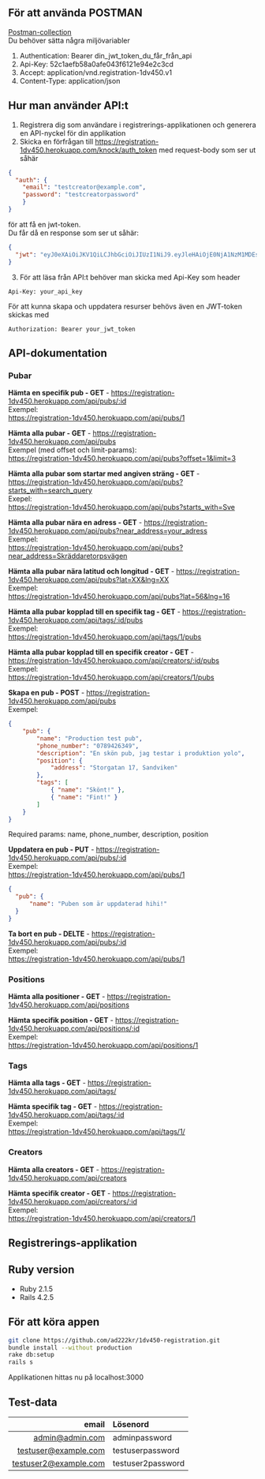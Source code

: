 ## För att använda POSTMAN
[Postman-collection](1dv450-API.json.postman_collection)  
Du behöver sätta några miljövariabler  
1. Authentication: Bearer din_jwt_token_du_får_från_api
2. Api-Key: 52c1aefb58a0afe043f6121e94e2c3cd
3. Accept: application/vnd.registration-1dv450.v1
4. Content-Type: application/json

## Hur man använder API:t
1. Registrera dig som användare i registrerings-applikationen och generera en
API-nyckel för din applikation
2. Skicka en förfrågan till https://registration-1dv450.herokuapp.com/knock/auth_token med request-body som ser ut såhär
```json
{
  "auth": {
    "email": "testcreator@example.com",
    "password": "testcreatorpassword"
    }
}
```
för att få en jwt-token.  
Du får då en response som ser ut såhär:
```json
{
  "jwt": "eyJ0eXAiOiJKV1QiLCJhbGciOiJIUzI1NiJ9.eyJleHAiOjE0NjA1NzM1MDEsImF1ZCI6ZmFsc2UsInN1YiI6MX0.IXR4i8kr1oDm2k6RLtwf6VYWacWQILS8gI2dlE0OuSA"
}
```
3. För att läsa från API:t behöver man skicka med Api-Key som header
```
Api-Key: your_api_key
```
För att kunna skapa och uppdatera resurser behövs även en JWT-token skickas med
```
Authorization: Bearer your_jwt_token
```  

## API-dokumentation
### Pubar
**Hämta en specifik pub - GET** - https://registration-1dv450.herokuapp.com/api/pubs/:id  
Exempel:  
 https://registration-1dv450.herokuapp.com/api/pubs/1

**Hämta alla pubar - GET** - https://registration-1dv450.herokuapp.com/api/pubs  
Exempel (med offset och limit-params):  
https://registration-1dv450.herokuapp.com/api/pubs?offset=1&limit=3  

**Hämta alla pubar som startar med angiven sträng - GET** - https://registration-1dv450.herokuapp.com/api/pubs?starts_with=search_query  
Exepel:  
https://registration-1dv450.herokuapp.com/api/pubs?starts_with=Sve

**Hämta alla pubar nära en adress - GET** - https://registration-1dv450.herokuapp.com/api/pubs?near_address=your_adress  
Exempel:  
https://registration-1dv450.herokuapp.com/api/pubs?near_address=Skräddaretorpsvägen

**Hämta alla pubar nära latitud och longitud - GET** - https://registration-1dv450.herokuapp.com/api/pubs?lat=XX&lng=XX  
Exempel:  
https://registration-1dv450.herokuapp.com/api/pubs?lat=56&lng=16

**Hämta alla pubar kopplad till en specifik tag - GET** - https://registration-1dv450.herokuapp.com/api/tags/:id/pubs  
Exempel:  
https://registration-1dv450.herokuapp.com/api/tags/1/pubs

**Hämta alla pubar kopplad till en specifik creator - GET** - https://registration-1dv450.herokuapp.com/api/creators/:id/pubs  
Exempel:  
https://registration-1dv450.herokuapp.com/api/creators/1/pubs

**Skapa en pub - POST** -
https://registration-1dv450.herokuapp.com/api/pubs  
Exempel:
```json
{
    "pub": {
        "name": "Production test pub",
        "phone_number": "0789426349",  
        "description": "En skön pub, jag testar i produktion yolo",
        "position": {
            "address": "Storgatan 17, Sandviken"
        },
        "tags": [
            { "name": "Skönt!" },
            { "name": "Fint!" }
        ]
    }
}
```
Required params: name, phone_number, description, position


**Uppdatera en pub - PUT** - https://registration-1dv450.herokuapp.com/api/pubs/:id  
Exempel:  
https://registration-1dv450.herokuapp.com/api/pubs/1  
```json
{
  "pub": {
      "name": "Puben som är uppdaterad hihi!"
  }
}
```



**Ta bort en pub - DELTE** - https://registration-1dv450.herokuapp.com/api/pubs/:id  
Exempel:  
https://registration-1dv450.herokuapp.com/api/pubs/1

### Positions
**Hämta alla positioner - GET** - https://registration-1dv450.herokuapp.com/api/positions

**Hämta specifik position - GET** - https://registration-1dv450.herokuapp.com/api/positions/:id  
Exempel:  
https://registration-1dv450.herokuapp.com/api/positions/1

### Tags
**Hämta alla tags - GET** - https://registration-1dv450.herokuapp.com/api/tags/

**Hämta specifik tag - GET** - https://registration-1dv450.herokuapp.com/api/tags/:id  
Exempel:  
https://registration-1dv450.herokuapp.com/api/tags/1/

### Creators
**Hämta alla creators - GET** - https://registration-1dv450.herokuapp.com/api/creators

**Hämta specifik creator - GET** - https://registration-1dv450.herokuapp.com/api/creators/:id  
Exempel:  
https://registration-1dv450.herokuapp.com/api/creators/1




## Registrerings-applikation

## Ruby version
* Ruby 2.1.5
* Rails 4.2.5

## För att köra appen
```bash
git clone https://github.com/ad222kr/1dv450-registration.git
bundle install --without production
rake db:setup
rails s
```
Applikationen hittas nu på localhost:3000

## Test-data
| email | Lösenord |
|----:|:-------|
| admin@admin.com | adminpassword |
| testuser@example.com | testuserpassword |
| testuser2@example.com | testuser2password |
